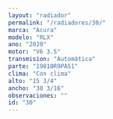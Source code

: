 ```yaml
---
layout: "radiador"
permalink: "/radiadores/30/"
marca: "Acura"
modelo: "RLX"
ano: "2020"
motor: "V6 3.5"
transmision: "Automática"
parte: "19010R9PA51"
clima: "Con clima"
alto: "15 3/4"
ancho: "30 3/16"
observaciones: ""
id: "30"
---
```


